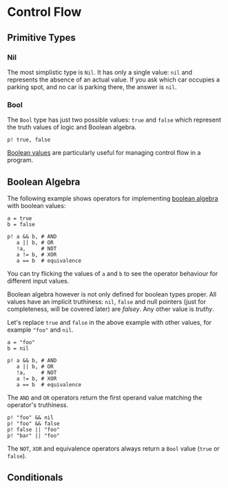 # Control Flow

## Primitive Types

### Nil

The most simplistic type is `Nil`. It has only a single value: `nil` and represents
the absence of an actual value. If you ask which car occupies a parking spot, and
no car is parking there, the answer is `nil`.

### Bool

The `Bool` type has just two possible values: `true` and `false` which represent the
truth values of logic and Boolean algebra.

```{.crystal, .crystal-play}
p! true, false
```

[Boolean values](https://en.wikipedia.org/wiki/Boolean_data_type) are particularly useful for
managing control flow in a program.

## Boolean Algebra

The following example shows operators for implementing [boolean algebra](https://en.wikipedia.org/wiki/Boolean_algebra) with
boolean values:

```{.crystal, .crystal-play}
a = true
b = false

p! a && b, # AND
   a || b, # OR
   !a,     # NOT
   a != b, # XOR
   a == b  # equivalence
```

You can try flicking the values of `a` and `b` to see the operator behaviour for different input values.

Boolean algebra however is not only defined for boolean types proper. All values have an implicit truthiness: `nil`, `false`
and null pointers (just for completeness, will be covered later) are *falsey*. Any other value is *truthy*.

Let's replace `true` and `false` in the above example with other values, for example `"foo"` and `nil`.

```{.crystal, .crystal-play}
a = "foo"
b = nil

p! a && b, # AND
   a || b, # OR
   !a,     # NOT
   a != b, # XOR
   a == b  # equivalence
```

The `AND` and `OR` operators return the first operand value matching the operator's truthiness.

```{.crystal, .crystal-play}
p! "foo" && nil
p! "foo" && false
p! false || "foo"
p! "bar" || "foo"
```

The `NOT`, `XOR` and equivalence operators always return a `Bool` value (`true` or `false`).

## Conditionals

